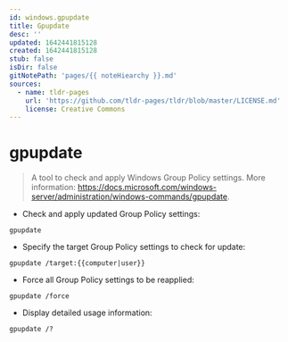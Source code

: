 ```yaml
---
id: windows.gpupdate
title: Gpupdate
desc: ''
updated: 1642441815128
created: 1642441815128
stub: false
isDir: false
gitNotePath: 'pages/{{ noteHiearchy }}.md'
sources:
  - name: tldr-pages
    url: 'https://github.com/tldr-pages/tldr/blob/master/LICENSE.md'
    license: Creative Commons
---
```

# gpupdate

> A tool to check and apply Windows Group Policy settings.
> More information: <https://docs.microsoft.com/windows-server/administration/windows-commands/gpupdate>.

- Check and apply updated Group Policy settings:

`gpupdate`

- Specify the target Group Policy settings to check for update:

`gpupdate /target:{{computer|user}}`

- Force all Group Policy settings to be reapplied:

`gpupdate /force`

- Display detailed usage information:

`gpupdate /?`

